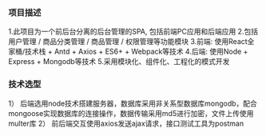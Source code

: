 ### 项目描述
 1.此项目为一个前后台分离的后台管理的SPA, 包括前端PC应用和后端应用
 2.包括用户管理 / 商品分类管理 / 商品管理 / 权限管理等功能模块
 3.前端: 使用React全家桶/技术栈 + Antd + Axios + ES6+ + Webpack等技术
 4.后端: 使用Node + Express + Mongodb等技术
 5.采用模块化、组件化、工程化的模式开发


### 技术选型
1） 后端选用node技术搭建服务器，数据库采用非关系型数据库mongodb，配合mongoose实现数据库的连接操作，数据传输采用md5进行加密，文件上传使用multer库 2） 前后端交互使用axios发送ajax请求，接口测试工具为postman
